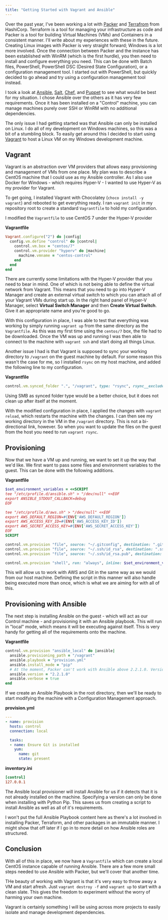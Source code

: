 ```yaml
---
title: "Getting Started with Vagrant and Ansible"
---
```


Over the past year, I've been working a lot with [Packer][1] and [Terrafrom][2] from HashiCorp. Terraform is a tool for managing your infrastructure as code and Packer is a tool for building Virtual Machines (VMs) and Containers in a consistent manner. I'll write about my experiences with these in the future. Creating Linux images with Packer is very straight forward; Windows is a lot more involved. Once the connection between Packer and the instance has been established with WinRM (which is the first hurdle), you then need to install and configure everything you need. This can be done with Batch files, PowerShell, PowerShell DSC (Desired State Configuration), or a configuration management tool. I started out with PowerShell, but quickly decided to go ahead and try using a configuration management tool instead.

I took a look at [Ansible][3], [Salt][4], [Chef][5], and [Puppet][6] to see what would be best for my situation. I chose Ansible over the others as it has very few requirements. Once it has been installed on a "Control" machine, you can manage machines purely over SSH or WinRM with no additional dependencies.

The only issue I had getting started was that Ansible can only be installed on Linux. I do all of my development on Windows machines, so this was a bit of a stumbling block. To easily get around this I decided to start using [Vagrant][7] to host a Linux VM on my Windows development machine.

## Vagrant

Vagrant is an abstraction over VM providers that allows easy provisioning and management of VMs from one place. My plan was to describe a CentOS machine that I could use as my Ansible controller. As I also use Docker for Windows - which requires Hyper-V - I wanted to use Hyper-V as my provider for Vagrant.

To get going, I installed Vagrant with Chocolatey (`choco install -y vagrant`) and rebooted to get everything ready. I ran `vagrant init` in my repository root to create a standard `Vagrantfile` to hold my configuration.

I modified the `Vagrantfile` to use CentOS 7 under the Hyper-V provider

**Vagrantfile**

```ruby
Vagrant.configure("2") do |config|
  config.vm.define "control" do |control|
    control.vm.box = "centos/7"
    control.vm.provider "hyperv" do |machine|
      machine.vmname = "centos-control"
    end
  end
end
```

There are currently some limitations with the Hyper-V provider that you need to bear in mind. One of which is not being able to define the virtual network from Vagrant. This means that you need to go into Hyper-V Manager and create an external virtual switch to which you can attach all of your Vagrant VMs during start up. In the right hand panel of Hyper-V Manager, select **Virtual Switch Manager** and then **Create Virtual Switch**. Give it an appropriate name and you're good to go.

With this configuration in place, I was able to test that everything was working by simply running `vagrant up` from the same directory as the `Vagrantfile`. As this was my first time using the `centos/7` box, the file had to be downloaded. Once the VM was up and running I was then able to connect to the machine with `vagrant ssh` and start doing all things Linux.

Another issue I had is that Vagrant is supposed to sync your working directory to `/vagrant` on the guest machine by default. For some reason this wasn't the case for me, so I installed `rsync` on my host machine, and added the following line to my configuration.

**Vagrantfile**

```ruby
control.vm.synced_folder ".", "/vagrant", type: "rsync", rsync__exclude: ".git/"
```

Using SMB as synced folder type would be a better choice, but it does not clean up after itself at the moment.

With the modified configuration in place, I applied the changes with `vagrant reload`, which restarts the machine with the changes. I can then see my working directory in the VM in the `/vagrant` directory. This is not a bi-directional link, however. So when you want to update the files on the guest from the host you need to run `vagrant rsync`.

## Provisioning

Now that we have a VM up and running, we want to set it up the way that we'd like. We first want to pass some files and environment variables to the guest. This can be done with the following additions.

**Vagrantfile**

```ruby
$set_environment_variables = <<SCRIPT
tee "/etc/profile.d/ansible.sh" > "/dev/null" <<EOF
export ANSIBLE_STDOUT_CALLBACK=debug
EOF

tee "/etc/profile.d/aws.sh" > "/dev/null" <<EOF
export AWS_DEFAULT_REGION=#{ENV['AWS_DEFAULT_REGION']}
export AWS_ACCESS_KEY_ID=#{ENV['AWS_ACCESS_KEY_ID']}
export AWS_SECRET_ACCESS_KEY=#{ENV['AWS_SECRET_ACCESS_KEY']}
EOF
SCRIPT
```

```ruby
control.vm.provision "file", source: "~/.gitconfig", destination: ".gitconfig"
control.vm.provision "file", source: "~/.ssh/id_rsa", destination: ".ssh/id_rsa"
control.vm.provision "file", source: "~/.ssh/id_rsa.pub", destination: ".ssh/id_rsa.pub"

control.vm.provision "shell", run: "always", inline: $set_environment_variables
```

This will allow us to work with AWS and Git in the same way as we would from our host machine. Defining the script in this manner will also handle being executed more than once, which is what we are aiming for with all of this.

## Provisioning with Ansible

The next step is installing Ansible on the guest - which will act as our Control machine - and provisioning it with an Ansible playbook. This will run in "local" mode, which means it will be executing against itself. This is very handy for getting all of the requirements onto the machine.

**Vagrantfile**

```ruby
control.vm.provision "ansible_local" do |ansible|
  ansible.provisioning_path = "/vagrant"
  ansible.playbook = "provision.yml"
  ansible.install_mode = "pip"
  # At the moment, Packer can't work with Ansible above 2.2.1.0. Version 2.4 has a fix for this issue.
  ansible.version = "2.2.1.0"
  ansible.verbose = true
end
```

If we create an Ansible Playbook in the root directory, then we'll be ready to start modifying the machine with a Configuration Management approach.

**provision.yml**

```yaml
---
- name: provision
  hosts: control
  connection: local

  tasks:
  - name: Ensure Git is installed
    yum:
      name: git
      state: present
```

**inventory.ini**

```ini
[control]
127.0.0.1
```

The Ansible local provisioner will install Ansible for us if it detects that it is not already installed on the machine. Specifying a version can only be done when installing with Python Pip. This saves us from creating a script to install Ansible as well as all of it's requirements.

I won't put the full Ansible Playbook content here as there's a lot involved in installing Packer, Terraform, and other packages in an immutable manner. I might show that off later if I go in to more detail on how Ansible roles are structured.

## Conclusion

With all of this in place, we now have a `Vagrantfile` which can create a local CentOS instance capable of running Ansible. There are a few more small steps needed to use Ansible with Packer, but we'll cover that another time.

THe beauty of working with Vagrant is that it's very easy to throw away a VM and start afresh. Just `vagrant destroy -f` and `vagrant up` to start with a clean slate. This gives the freedom to experiment without the worry of harming your own machine.

Vagrant is certainly something I will be using across more projects to easily isolate and manage development dependencies.

<!-- References -->
[1]:  https://www.packer.io/ "Packer"
[2]:  https://www.terraform.io/ "Terraform"
[3]:  https://www.ansible.com/ "Ansible"
[4]:  https://saltstack.com/ "Salt Stack"
[5]:  https://www.chef.io/ "Chef"
[6]:  https://puppet.com/ "Puppet"
[7]:  https://www.vagrantup.com/ "Vagrant"
